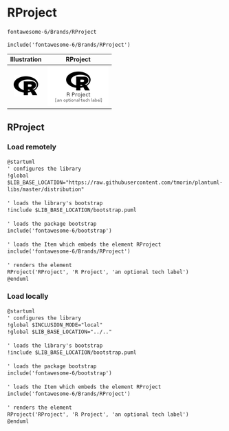 # RProject


```text
fontawesome-6/Brands/RProject
```

```text
include('fontawesome-6/Brands/RProject')
```



| Illustration | RProject |
| :---: | :---: |
| ![illustration for Illustration](../../fontawesome-6/Brands/RProject.png) | ![illustration for RProject](../../fontawesome-6/Brands/RProject.Local.png) |




## RProject

### Load remotely
```plantuml
@startuml
' configures the library
!global $LIB_BASE_LOCATION="https://raw.githubusercontent.com/tmorin/plantuml-libs/master/distribution"

' loads the library's bootstrap
!include $LIB_BASE_LOCATION/bootstrap.puml

' loads the package bootstrap
include('fontawesome-6/bootstrap')

' loads the Item which embeds the element RProject
include('fontawesome-6/Brands/RProject')

' renders the element
RProject('RProject', 'R Project', 'an optional tech label')
@enduml
```

### Load locally
```plantuml
@startuml
' configures the library
!global $INCLUSION_MODE="local"
!global $LIB_BASE_LOCATION="../.."

' loads the library's bootstrap
!include $LIB_BASE_LOCATION/bootstrap.puml

' loads the package bootstrap
include('fontawesome-6/bootstrap')

' loads the Item which embeds the element RProject
include('fontawesome-6/Brands/RProject')

' renders the element
RProject('RProject', 'R Project', 'an optional tech label')
@enduml
```

